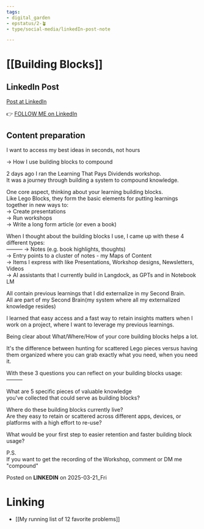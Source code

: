 ```yaml
---
tags: 
- digital_garden
- epstatus/2-🪴
- type/social-media/linkedIn-post-note

---
```

# [[Building Blocks]]
## LinkedIn Post
[Post at LinkedIn]()
  

👉 [FOLLOW ME on LinkedIn](https://www.linkedin.com/comm/mynetwork/discovery-see-all?usecase=PEOPLE_FOLLOWS&followMember=sebastiankamilli)

## Content preparation

I want to access my best ideas in seconds, not hours

→ How I use building blocks to compound

2 days ago I ran the Learning That Pays Dividends workshop.  
It was a journey through building a system to compound knowledge.  
  
One core aspect, thinking about your learning building blocks.  
Like Lego Blocks, they form the basic elements for putting learnings together in new ways to:  
→ Create presentations  
→ Run workshops  
→ Write a long form article (or even a book)  
  
When I thought about the building blocks I use, 
I came up with these 4 different types:  
———
→ Notes (e.g. book highlights, thoughts)  
→ Entry points to a cluster of notes - my Maps of Content  
→ Items I express with like Presentations, Workshop designs, Newsletters, Videos  
→ AI assistants that I currently build in Langdock, as GPTs and in Notebook LM  
  
All contain previous learnings that I did externalize in my Second Brain.  
All are part of my Second Brain(my system where all my externalized knowledge resides)
  
I learned that easy access and a fast way to retain insights matters when I work on a project, where I want to leverage my previous learnings.  
  
Being clear about What/Where/How of your core building blocks helps a lot.  
  
It's the difference between hunting for scattered Lego pieces versus having them organized where you can grab exactly what you need, when you need it.  
  
With these 3 questions you can reflect on your building blocks usage:  
———

What are 5 specific pieces of valuable knowledge  
you've collected that could serve as building blocks?  
  
Where do these building blocks currently live?  
Are they easy to retain or scattered across different apps, devices, or platforms with a high effort to re-use?  
  
What would be your first step to easier retention and faster building block usage?  
  
P.S.  
If you want to get the recording of the Workshop, comment or DM me "compound"





Posted on **LINKEDIN** on 2025-03-21_Fri
# Linking
+ [[My running list of 12 favorite problems]]